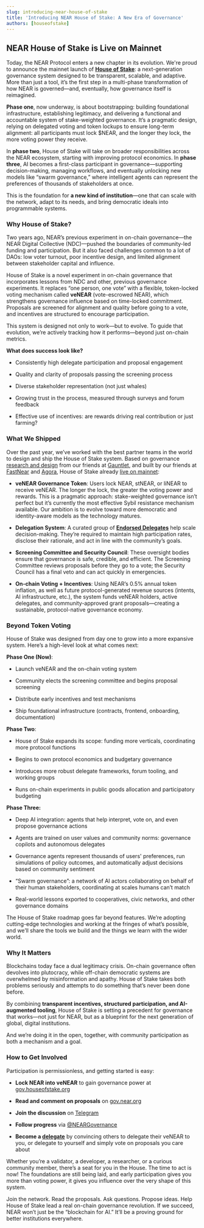 ```yaml
---
slug: introducing-near-house-of-stake
title: 'Introducing NEAR House of Stake: A New Era of Governance'
authors: [houseofstake]
---
```


## **NEAR House of Stake is Live on Mainnet**

Today, the NEAR Protocol enters a new chapter in its evolution. We're proud to announce the mainnet launch of [**House of Stake**](https://gov.houseofstake.org/): a next-generation governance system designed to be transparent, scalable, and adaptive. More than just a tool, it’s the first step in a multi-phase transformation of how NEAR is governed—and, eventually, how governance itself is reimagined.

**Phase one**, now underway, is about bootstrapping: building foundational infrastructure, establishing legitimacy, and delivering a functional and accountable system of stake-weighted governance. It’s a pragmatic design, relying on delegated voting and token lockups to ensure long-term alignment: all participants must lock $NEAR, and the longer they lock, the more voting power they receive.

In **phase two**, House of Stake will take on broader responsibilities across the NEAR ecosystem, starting with improving protocol economics. In **phase three**, AI becomes a first-class participant in governance—supporting decision-making, managing workflows, and eventually unlocking new models like “swarm governance,” where intelligent agents can represent the preferences of thousands of stakeholders at once.

This is the foundation for **a new kind of institution**—one that can scale with the network, adapt to its needs, and bring democratic ideals into programmable systems.

### **Why House of Stake?**

Two years ago, NEAR’s previous experiment in on-chain governance—the NEAR Digital Collective (NDC)—pushed the boundaries of community-led funding and participation. But it also faced challenges common to a lot of DAOs: low voter turnout, poor incentive design, and limited alignment between stakeholder capital and influence.

House of Stake is a novel experiment in on-chain governance that incorporates lessons from NDC and other, previous governance experiments. It replaces “one person, one vote” with a flexible, token-locked voting mechanism called **veNEAR** (vote-escrowed NEAR), which strengthens governance influence based on time-locked commitment. Proposals are screened for alignment and quality before going to a vote, and incentives are structured to encourage participation.

This system is designed not only to work—but to evolve. To guide that evolution, we’re actively tracking how it performs—beyond just on-chain metrics.

**What does success look like?**

- Consistently high delegate participation and proposal engagement

- Quality and clarity of proposals passing the screening process

- Diverse stakeholder representation (not just whales)

- Growing trust in the process, measured through surveys and forum feedback

- Effective use of incentives: are rewards driving real contribution or just farming?

### **What We Shipped**

Over the past year, we’ve worked with the best partner teams in the world to design and ship the House of Stake system. Based on governance [research and design](https://www.gauntlet.xyz/resources/near-house-of-stake-governance-proposal) from our friends at [Gauntlet](https://www.gauntlet.xyz/), and built by our friends at [FastNear](https://fastnear.com/) and [Agora](https://agora.xyz/), House of Stake already [live on mainnet](https://gov.houseofstake.org/):

- **veNEAR Governance Token**: Users lock NEAR, stNEAR, or liNEAR to receive veNEAR. The longer the lock, the greater the voting power and rewards. This is a pragmatic approach: stake-weighted governance isn’t perfect but it’s currently the most effective Sybil resistance mechanism available. Our ambition is to evolve toward more democratic and identity-aware models as the technology matures.

- **Delegation System**: A curated group of [**Endorsed Delegates**](https://gov.near.org/t/announcing-the-initial-set-of-endorsed-delegates/40815) help scale decision-making. They’re required to maintain high participation rates, disclose their rationale, and act in line with the community’s goals.

- **Screening Committee and Security Council**: These oversight bodies ensure that governance is safe, credible, and efficient. The Screening Committee reviews proposals before they go to a vote; the Security Council has a final veto and can act quickly in emergencies.

- **On-chain Voting \+ Incentives**: Using NEAR’s 0.5% annual token inflation, as well as future protocol-generated revenue sources (intents, AI infrastructure, etc.), the system funds veNEAR holders, active delegates, and community-approved grant proposals—creating a sustainable, protocol-native governance economy.

### **Beyond Token Voting**

House of Stake was designed from day one to grow into a more expansive system. Here’s a high-level look at what comes next:

**Phase One (Now)**:

- Launch veNEAR and the on-chain voting system

- Community elects the screening committee and begins proposal screening

- Distribute early incentives and test mechanisms

- Ship foundational infrastructure (contracts, frontend, onboarding, documentation)

**Phase Two**:

- House of Stake expands its scope: funding more verticals, coordinating more protocol functions

- Begins to own protocol economics and budgetary governance

- Introduces more robust delegate frameworks, forum tooling, and working groups

- Runs on-chain experiments in public goods allocation and participatory budgeting

**Phase Three:**

- Deep AI integration: agents that help interpret, vote on, and even propose governance actions

- Agents are trained on user values and community norms: governance copilots and autonomous delegates

- Governance agents represent thousands of users' preferences, run simulations of policy outcomes, and automatically adjust decisions based on community sentiment

- “Swarm governance”: a network of AI actors collaborating on behalf of their human stakeholders, coordinating at scales humans can’t match

- Real-world lessons exported to cooperatives, civic networks, and other governance domains

The House of Stake roadmap goes far beyond features. We’re adopting cutting-edge technologies and working at the fringes of what’s possible, and we’ll share the tools we build and the things we learn with the wider world.

### **Why It Matters**

Blockchains today face a dual legitimacy crisis. On-chain governance often devolves into plutocracy, while off-chain democratic systems are overwhelmed by misinformation and apathy. House of Stake takes both problems seriously and attempts to do something that’s never been done before.

By combining **transparent incentives, structured participation, and AI-augmented tooling**, House of Stake is setting a precedent for governance that works—not just for NEAR, but as a blueprint for the next generation of global, digital institutions.

And we’re doing it in the open, together, with community participation as both a mechanism and a goal.

### **How to Get Involved**

Participation is permissionless, and getting started is easy:

- **Lock NEAR into veNEAR** to gain governance power at [gov.houseofstake.org](http://gov.houseofstake.org)

- **Read and comment on proposals** on [gov.near.org](https://gov.near.org/)

- **Join the discussion** on [Telegram](https://t.me/NEAR_HouseOfStake)

- **Follow progress** via [@NEARGovernance](https://x.com/NEARGovernance)

- **Become a [delegate](https://gov.houseofstake.org/delegates?filter=endorsed)** by convincing others to delegate their veNEAR to you, or delegate to yourself and simply vote on proposals you care about

Whether you’re a validator, a developer, a researcher, or a curious community member, there’s a seat for you in the House. The time to act is now\! The foundations are still being laid, and early participation gives you more than voting power, it gives you influence over the very shape of this system.

Join the network. Read the proposals. Ask questions. Propose ideas. Help House of Stake lead a real on-chain governance revolution. If we succeed, NEAR won’t just be the “blockchain for AI.” It’ll be a proving ground for better institutions everywhere.
